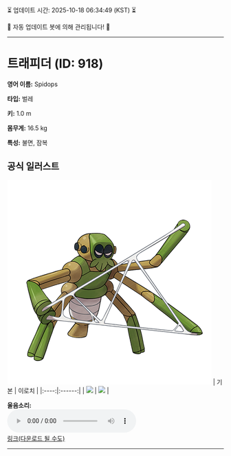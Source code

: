 
⏳ 업데이트 시간: 2025-10-18 06:34:49 (KST) ⏳

🤖 자동 업데이트 봇에 의해 관리됩니다! 🤖

---

# 트래피더 (ID: 918)
**영어 이름:** Spidops

**타입:** 벌레

**키:** 1.0 m

**몸무게:** 16.5 kg

**특성:** 불면, 잠복

## 공식 일러스트
![](https://raw.githubusercontent.com/PokeAPI/sprites/master/sprites/pokemon/other/official-artwork/918.png)
| 기본 | 이로치 |
|:----:|:------:|
| <img src="http://play.pokemonshowdown.com/sprites/ani/spidops.gif" width="200"> | <img src="http://play.pokemonshowdown.com/sprites/ani-shiny/spidops.gif" width="200"> |

**울음소리:**<br><audio controls src="https://raw.githubusercontent.com/PokeAPI/cries/main/cries/pokemon/latest/918.ogg"></audio><br> [링크(다운로드 될 수도)](https://raw.githubusercontent.com/PokeAPI/cries/main/cries/pokemon/latest/918.ogg)


---
